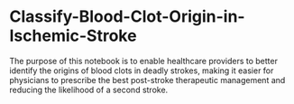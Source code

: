 # Classify-Blood-Clot-Origin-in-Ischemic-Stroke
The purpose of this notebook is to enable healthcare providers to better identify the origins of blood clots in deadly strokes, making it easier for physicians to prescribe the best post-stroke therapeutic management and reducing the likelihood of a second stroke.
